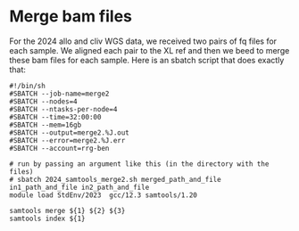 # Merge bam files

For the 2024 allo and cliv WGS data, we received two pairs of fq files for each sample. We aligned each pair to the XL ref and then we beed to merge these bam files for each sample. Here is an sbatch script that does exactly that:
```
#!/bin/sh
#SBATCH --job-name=merge2
#SBATCH --nodes=4
#SBATCH --ntasks-per-node=4
#SBATCH --time=32:00:00
#SBATCH --mem=16gb
#SBATCH --output=merge2.%J.out
#SBATCH --error=merge2.%J.err
#SBATCH --account=rrg-ben

# run by passing an argument like this (in the directory with the files)
# sbatch 2024_samtools_merge2.sh merged_path_and_file in1_path_and_file in2_path_and_file 
module load StdEnv/2023  gcc/12.3 samtools/1.20

samtools merge ${1} ${2} ${3}
samtools index ${1}
```
